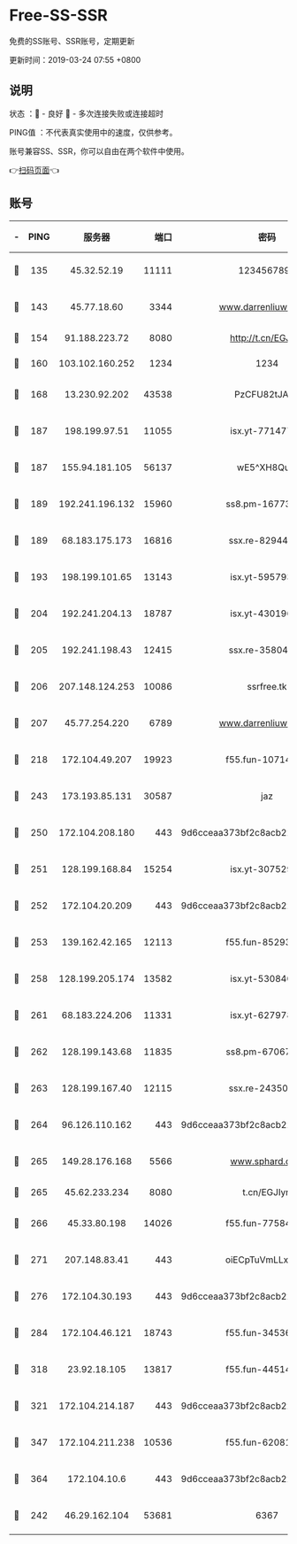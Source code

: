 # Free-SS-SSR

免费的SS账号、SSR账号，定期更新

更新时间：2019-03-24 07:55 +0800

## 说明

状态     ：🙂 - 良好 🙁 - 多次连接失败或连接超时

PING值   ：不代表真实使用中的速度，仅供参考。

账号兼容SS、SSR，你可以自由在两个软件中使用。

👉[扫码页面](https://liesauer.github.io/Free-SS-SSR/)👈

## 账号

|-|PING|服务器|端口|密码|加密方式|区域|
|:----:|:----:|:-----:|-----:|:----:|:----:|:----:|
|🙂|135|45.32.52.19|11111|1234567890|aes-256-cfb|JP|
|🙂|143|45.77.18.60|3344|www.darrenliuwei.com|aes-256-cfb|JP|
|🙂|154|91.188.223.72|8080|http://t.cn/EGJIyrl|rc4-md5|RU|
|🙂|160|103.102.160.252|1234|1234|rc4-md5|JP|
|🙂|168|13.230.92.202|43538|PzCFU82tJAdZ|aes-256-cfb|JP|
|🙂|187|198.199.97.51|11055|isx.yt-77147725|aes-256-cfb|US|
|🙂|187|155.94.181.105|56137|wE5^XH8Quw|aes-256-cfb|US|
|🙂|189|192.241.196.132|15960|ss8.pm-16773447|aes-256-cfb|US|
|🙂|189|68.183.175.173|16816|ssx.re-82944807|aes-256-cfb|US|
|🙂|193|198.199.101.65|13143|isx.yt-59579379|aes-256-cfb|US|
|🙂|204|192.241.204.13|18787|isx.yt-43019684|aes-256-cfb|US|
|🙂|205|192.241.198.43|12415|ssx.re-35804966|aes-256-cfb|US|
|🙂|206|207.148.124.253|10086|ssrfree.tk|aes-256-cfb|SG|
|🙂|207|45.77.254.220|6789|www.darrenliuwei.com|aes-256-cfb|SG|
|🙂|218|172.104.49.207|19923|f55.fun-10714091|aes-256-cfb|SG|
|🙂|243|173.193.85.131|30587|jaz|aes-256-cfb|US|
|🙂|250|172.104.208.180|443|9d6cceaa373bf2c8acb22e60b6a58be6|aes-256-cfb|US|
|🙂|251|128.199.168.84|15254|isx.yt-30752929|aes-256-cfb|SG|
|🙂|252|172.104.20.209|443|9d6cceaa373bf2c8acb22e60b6a58be6|aes-256-cfb|US|
|🙂|253|139.162.42.165|12113|f55.fun-85293047|aes-256-cfb|SG|
|🙂|258|128.199.205.174|13582|isx.yt-53084018|aes-256-cfb|SG|
|🙂|261|68.183.224.206|11331|isx.yt-62797892|aes-256-cfb|SG|
|🙂|262|128.199.143.68|11835|ss8.pm-67067139|aes-256-cfb|SG|
|🙂|263|128.199.167.40|12115|ssx.re-24350991|aes-256-cfb|SG|
|🙂|264|96.126.110.162|443|9d6cceaa373bf2c8acb22e60b6a58be6|aes-256-cfb|US|
|🙂|265|149.28.176.168|5566|www.sphard.com|aes-256-cfb|AU|
|🙂|265|45.62.233.234|8080|t.cn/EGJIyrl|rc4-md5|CA|
|🙂|266|45.33.80.198|14026|f55.fun-77584907|aes-256-cfb|US|
|🙂|271|207.148.83.41|443|oiECpTuVmLLxk4Ts|aes-256-cfb|AU|
|🙂|276|172.104.30.193|443|9d6cceaa373bf2c8acb22e60b6a58be6|aes-256-cfb|US|
|🙂|284|172.104.46.121|18743|f55.fun-34536533|aes-256-cfb|SG|
|🙂|318|23.92.18.105|13817|f55.fun-44514106|aes-256-cfb|US|
|🙂|321|172.104.214.187|443|9d6cceaa373bf2c8acb22e60b6a58be6|aes-256-cfb|US|
|🙂|347|172.104.211.238|10536|f55.fun-62081235|aes-256-cfb|US|
|🙂|364|172.104.10.6|443|9d6cceaa373bf2c8acb22e60b6a58be6|aes-256-cfb|US|
|🙂|242|46.29.162.104|53681|6367|aes-128-ctr|RU|
